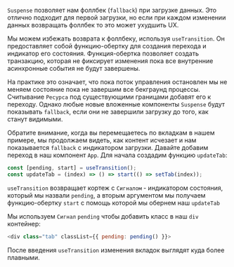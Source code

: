 `Suspense` позволяет нам фоллбек (`fallback`) при загрузке данных. Это отлично подходит для первой загрузки, но если при каждом изменении данных возвращать фоллбек то это может ухудшить UX.

Мы можем избежать возврата к фоллбеку, используя `useTransition`. Он предоставляет собой функцию-обертку для создания перехода и индикатор его состояния. Функция-обертка позволяет создать транзакцию, которая не фиксирует изменения пока все внутренние асинхронные события не будут завершены.

На практике это означает, что пока поток управления остановлен мы не меняем состояние пока не завершим все бекграунд процессы. Считывание `Ресурса` под существующими границами добавят его к переходу. Однако любые новые вложенные компоненты `Suspense` будут показывать `fallback`, если они не завершили загрузку до того, как станут видимыми.

Обратите внимание, когда вы перемещаетесь по вкладкам в нашем примере, мы продолжаем видеть, как контент исчезает и нам показывается `fallback` с индикатором загрузки. Давайте добавим переход в наш компонент `App`. Для начала создадим функцию `updateTab`:

```js
const [pending, start] = useTransition();
const updateTab = (index) => () => start(() => setTab(index));
```

`useTransition` возвращает кортеж с `Сигналом` - индикатором состояния, который мы назвали `pending`, а вторым аргументом мы получаем функцию-обертку `start` с помощь которой мы обернем наш `updateTab`

Мы используем `Сигнал` `pending` чтобы добавить класс в наш `div` контейнер:

```js
<div class="tab" classList={{ pending: pending() }}>
```

После введения `useTransition` изменения вкладок выглядят куда более плавными.
